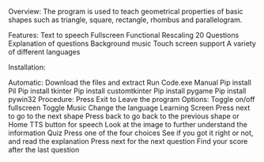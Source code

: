 Overview: The program is used to teach geometrical properties of basic shapes such as triangle, square, rectangle, rhombus and parallelogram.

Features:
Text to speech
Fullscreen
Functional Rescaling
20 Questions
Explanation of questions
Background music
Touch screen support
A variety of different languages

Installation:

Automatic:
Download the  files and extract
Run Code.exe
Manual
Pip install Pil
Pip install tkinter
Pip install customtkinter
Pip install pygame
Pip install pywin32
Procedure:
Press Exit to Leave the program
Options:
Toggle on/off fullscreen
Toggle Music 
Change the language
Learning Screen
		Press next to go to the next shape
		Press back to go back to the previous shape or Home
		TTS button for speech
		Look at the image to further understand the information
Quiz
	Press one of the four choices 
	See if you got it right or not, and read the explanation
	Press next for the next question
	Find your score after the last question 
